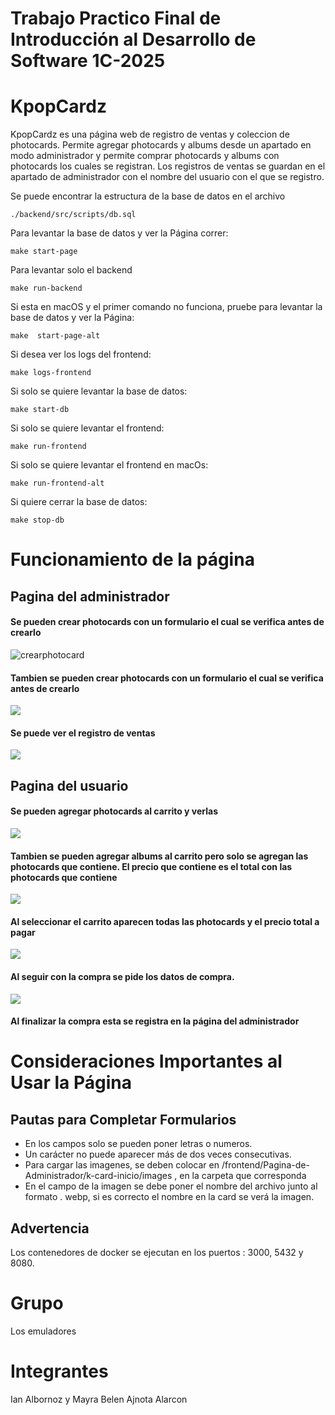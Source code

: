 # Trabajo Practico Final de Introducción al Desarrollo de Software 1C-2025

# KpopCardz

KpopCardz es una página web de registro de ventas y coleccion de photocards. Permite agregar photocards y albums desde un apartado en modo administrador y permite comprar photocards y albums con photocards los cuales se registran. Los registros de ventas se guardan en el apartado de administrador con el nombre del usuario con el que se registro.

Se puede encontrar la estructura de la base de datos en el archivo

```
./backend/src/scripts/db.sql
```

Para levantar la base de datos y ver la Página correr:

```
make start-page
```

Para levantar solo el backend

```
make run-backend
```

Si esta en macOS y el primer comando no funciona, pruebe para levantar la base de datos y ver la Página:

```
make  start-page-alt
```

Si desea ver los logs del frontend:

```
make logs-frontend
```

Si solo se quiere levantar la base de datos:

```
make start-db
```

Si solo se quiere levantar el frontend:

```
make run-frontend
```

Si solo se quiere levantar el frontend en macOs:

```
make run-frontend-alt
```

Si quiere cerrar la base de datos:

```
make stop-db
```

# Funcionamiento de la página

## Pagina del administrador

#### Se pueden crear photocards con un formulario el cual se verifica antes de crearlo

![crearphotocard](crearPhotocard.png)

#### Tambien se pueden crear photocards con un formulario el cual se verifica antes de crearlo

![](crearAlbum.png)

#### Se puede ver el registro de ventas

![](registroVentas.png)

## Pagina del usuario

#### Se pueden agregar photocards al carrito y verlas

![](photocardsUsuario.png)

#### Tambien se pueden agregar albums al carrito pero solo se agregan las photocards que contiene. El precio que contiene es el total con las photocards que contiene

![](AlbumsUsuario.png)

#### Al seleccionar el carrito aparecen todas las photocards y el precio total a pagar

![](carritoUsuario.png)

#### Al seguir con la compra se pide los datos de compra.

![](procesoCompra.png)

#### Al finalizar la compra esta se registra en la página del administrador

# Consideraciones Importantes al Usar la Página

## Pautas para Completar Formularios

- En los campos solo se pueden poner letras o numeros.
- Un carácter no puede aparecer más de dos veces consecutivas.
- Para cargar las imagenes, se deben colocar en /frontend/Pagina-de-Administrador/k-card-inicio/images , en la carpeta que corresponda
- En el campo de la imagen se debe poner el nombre del archivo junto al formato . webp, si es correcto el nombre en la card se verá la imagen.

## Advertencia

Los contenedores de docker se ejecutan en los puertos : 3000, 5432 y 8080.

# Grupo

Los emuladores

# Integrantes

Ian Albornoz y Mayra Belen Ajnota Alarcon
